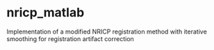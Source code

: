# nricp_matlab
Implementation of a modified NRICP registration method with iterative smoothing for registration artifact correction
